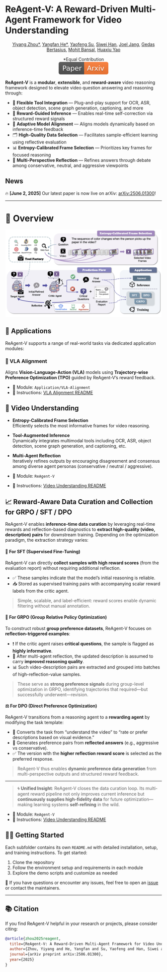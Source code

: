# ReAgent-V: A Reward-Driven Multi-Agent Framework for Video Understanding

<p align="center">
  <a href="https://github.com/YiyangZhou">Yiyang Zhou*</a>, 
  <a href="https://github.com/codepassionor">Yangfan He*</a>, 
  <a href="https://github.com/InfiniteLoopCoder">Yaofeng Su</a>, 
  <a href="https://github.com/Lillianwei-h">Siwei Han</a>, 
  <a href="https://github.com/joeljang">Joel Jang</a>, 
  <a href="https://www.gedasbertasius.com/">Gedas Bertasius</a>, 
  <a href="https://www.cs.unc.edu/~mbansal/">Mohit Bansal</a>, 
  <a href="https://www.huaxiuyao.io/">Huaxiu Yao</a>
</p>


<div align="center">
*Equal Contribution
</div>

<div align="center">
    <a href="https://arxiv.org/abs/2506.01300"><img src="assets/Paper-Arxiv-orange.svg" ></a>
</div>


**ReAgent-V** is a **modular**, **extensible**, and **reward-aware** video reasoning framework designed to elevate video question answering and reasoning through:

- 🔧 **Flexible Tool Integration** — Plug-and-play support for OCR, ASR, object detection, scene graph generation, captioning, and more  
- 🧠 **Reward-Guided Inference** — Enables real-time self-correction via structured reward signals  
- 🎯 **Adaptive Model Alignment** — Aligns models dynamically based on inference-time feedback  
- 🗂️ **High-Quality Data Selection** — Facilitates sample-efficient learning using reflective evaluation  
- 📊 **Entropy-Calibrated Frame Selection** — Prioritizes key frames for focused reasoning  
- 🔁 **Multi-Perspective Reflection** — Refines answers through debate among conservative, neutral, and aggressive viewpoints

  
## News
🔥 **\[June 2, 2025]** Our latest paper is now live on arXiv: [arXiv:2506.01300](https://arxiv.org/abs/2506.01300)!


---

# 📌 Overview
![Framework Overview](assets/framework.png)  


## 🚀 Applications

ReAgent-V supports a range of real-world tasks via dedicated application modules:

### 🧭 VLA Alignment  
Aligns **Vision-Language-Action (VLA)** models using **Trajectory-wise Preference Optimization (TPO)** guided by ReAgent-V’s reward feedback.

- 📁 Module: `Application/VLA-Alignment`  
- 📘 Instructions: [VLA Alignment README](https://github.com/aiming-lab/ReAgent-V/blob/main/Application/VLA-Alignment/README.md)

## 🎥 Video Understanding 

- **Entropy-Calibrated Frame Selection**  
  Efficiently selects the most informative frames for video reasoning.

- **Tool-Augmented Inference**  
  Dynamically integrates multimodal tools including OCR, ASR, object detection, scene graph generation, and captioning, etc.

- **Multi-Agent Reflection**  
  Iteratively refines outputs by encouraging disagreement and consensus among diverse agent personas (conservative / neutral / aggressive).

- 📁 Module: `ReAgent-V`  
- 📘 Instructions: [Video Understanding README](https://github.com/aiming-lab/ReAgent-V/blob/main/ReAgent-V/README.md)

## 📈 Reward-Aware Data Curation and Collection for GRPO / SFT / DPO

ReAgent-V enables **inference-time data curation** by leveraging real-time rewards and reflection-based diagnostics to **extract high-quality (video, description) pairs** for downstream training. Depending on the optimization paradigm, the extraction strategy varies:



#### 🧪 For **SFT (Supervised Fine-Tuning)**

ReAgent-V can directly **collect samples with high reward scores** (from the evaluation report) without requiring additional reflection.

* ✅ These samples indicate that the model’s initial reasoning is reliable.
* 📥 Stored as supervised training pairs with accompanying scalar reward labels from the critic agent.

> Simple, scalable, and label-efficient: reward scores enable dynamic filtering without manual annotation.



#### 🔄 For **GRPO (Group Relative Policy Optimization)**

To construct robust **group preference datasets**, ReAgent-V focuses on **reflection-triggered examples**:

* ❗ If the critic agent raises **critical questions**, the sample is flagged as **highly informative**.
* 🔁 After multi-agent reflection, the updated description is assumed to carry **improved reasoning quality**.
* 📊 Such video-description pairs are extracted and grouped into batches of high-reflection-value samples.

> These serve as **strong preference signals** during group-level optimization in GRPO, identifying trajectories that required—but successfully underwent—revision.



#### ⚖️ For **DPO (Direct Preference Optimization)**

ReAgent-V transitions from a reasoning agent to a **rewarding agent** by modifying the task template:

* 🧠 Converts the task from “understand the video” to “rate or prefer descriptions based on visual evidence.”
* 🧾 Generates preference pairs from **reflected answers** (e.g., aggressive vs conservative).
* ✅ The version with the **higher reflection reward score** is selected as the preferred response.

> ReAgent-V thus enables **dynamic preference data generation** from multi-perspective outputs and structured reward feedback.

---

> 🌀 **Unified Insight**:
> ReAgent-V closes the data curation loop. Its multi-agent reward pipeline not only improves current inference but **continuously supplies high-fidelity data** for future optimization—making learning systems **self-refining** in the wild.

- 📁 Module: `ReAgent-V`  
- 📘 Instructions: [Video Understanding README](https://github.com/aiming-lab/ReAgent-V/blob/main/ReAgent-V/README.md)

  
## 🧑‍💻 Getting Started

Each subfolder contains its own `README.md` with detailed installation, setup, and training instructions. To get started:

1. Clone the repository  
2. Follow the environment setup and requirements in each module  
3. Explore the demo scripts and customize as needed

💬 If you have questions or encounter any issues, feel free to open an [issue](https://github.com/aiming-lab/ReAgent-V/issues) or contact the maintainers.

---

## 📚 Citation

If you find ReAgent-V helpful in your research or projects, please consider citing:

```bibtex
@article{zhou2025reagent,
  title={ReAgent-V: A Reward-Driven Multi-Agent Framework for Video Understanding},
  author={Zhou, Yiyang and He, Yangfan and Su, Yaofeng and Han, Siwei and Jang, Joel and Bertasius, Gedas and Bansal, Mohit and Yao, Huaxiu},
  journal={arXiv preprint arXiv:2506.01300},
  year={2025}
}
